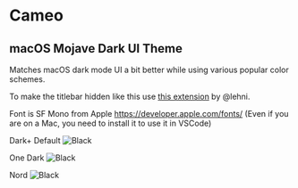 # Cameo
## macOS Mojave Dark UI Theme

Matches macOS dark mode UI a bit better while using various popular color schemes.

To make the titlebar hidden like this use [this extension](https://marketplace.visualstudio.com/items?itemName=lehni.vscode-titlebar-less-macos) by @lehni.

Font is SF Mono from Apple https://developer.apple.com/fonts/
(Even if you are on a Mac, you need to install it to use it in VSCode)

Dark+ Default
![Black](https://raw.githubusercontent.com/Superpencil/cameo/master/images/default-dark.png)

One Dark
![Black](https://raw.githubusercontent.com/Superpencil/cameo/master/images/one-dark.png)

Nord
![Black](https://raw.githubusercontent.com/Superpencil/cameo/master/images/nord.png)
